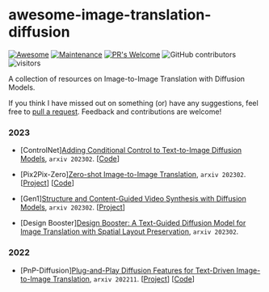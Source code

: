# awesome-image-translation-diffusion
[![Awesome](https://cdn.rawgit.com/sindresorhus/awesome/d7305f38d29fed78fa85652e3a63e154dd8e8829/media/badge.svg)](https://github.com/sindresorhus/awesome)
[![Maintenance](https://img.shields.io/badge/Maintained%3F-yes-blue.svg)](https://GitHub.com/Naereen/StrapDown.js/graphs/commit-activity)
[![PR's Welcome](https://img.shields.io/badge/PRs-welcome-blue.svg?style=flat)](http://makeapullrequest.com) 
![GitHub contributors](https://img.shields.io/github/contributors/onion-liu/awesome-image-translation-diffusion?color=blue)
![visitors](https://visitor-badge.glitch.me/badge?style=flat-square&page_id=onion-liu/awesome-image-translation-diffusion) 

A collection of resources on Image-to-Image Translation with Diffusion Models.

If you think I have missed out on something (or) have any suggestions, feel free to [pull a request](https://github.com/onion-liu/awesome-image-translation-diffusion/pulls). Feedback and contributions are welcome!

### 2023

- [ControlNet][Adding Conditional Control to Text-to-Image Diffusion Models](https://arxiv.org/pdf/2302.05543.pdf), `arxiv 202302`. 
[[Code](https://github.com/lllyasviel/ControlNet)] 

- [Pix2Pix-Zero][Zero-shot Image-to-Image Translation](https://arxiv.org/pdf/2302.03027.pdf), `arxiv 202302`. 
[[Project](https://pix2pixzero.github.io/)] [[Code](https://github.com/pix2pixzero/pix2pix-zero)] 

- [Gen1][Structure and Content-Guided Video Synthesis with Diffusion Models](https://arxiv.org/pdf/2302.03011.pdf), `arxiv 202302`. 
[[Project](https://research.runwayml.com/gen1)] 

- [Design Booster][Design Booster: A Text-Guided Diffusion Model for Image Translation with Spatial Layout Preservation](https://arxiv.org/pdf/2302.02284.pdf), `arxiv 202302`. 

### 2022
- [PnP-Diffusion][Plug-and-Play Diffusion Features for Text-Driven Image-to-Image Translation](https://arxiv.org/pdf/2211.12572.pdf), `arxiv 202211`. 
[[Project](https://pnp-diffusion.github.io/)] [[Code](https://github.com/MichalGeyer/plug-and-play)] 

